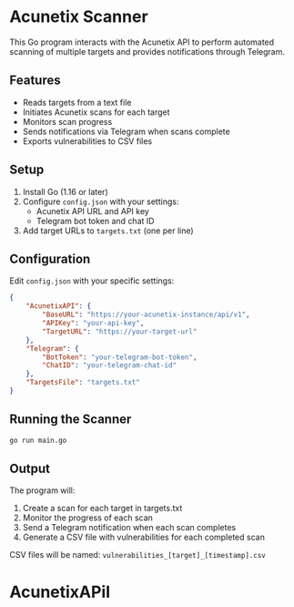 # Acunetix Scanner

This Go program interacts with the Acunetix API to perform automated scanning of multiple targets and provides notifications through Telegram.

## Features

- Reads targets from a text file
- Initiates Acunetix scans for each target
- Monitors scan progress
- Sends notifications via Telegram when scans complete
- Exports vulnerabilities to CSV files

## Setup

1. Install Go (1.16 or later)
2. Configure `config.json` with your settings:
   - Acunetix API URL and API key
   - Telegram bot token and chat ID
3. Add target URLs to `targets.txt` (one per line)

## Configuration

Edit `config.json` with your specific settings:
```json
{
    "AcunetixAPI": {
        "BaseURL": "https://your-acunetix-instance/api/v1",
        "APIKey": "your-api-key",
        "TargetURL": "https://your-target-url"
    },
    "Telegram": {
        "BotToken": "your-telegram-bot-token",
        "ChatID": "your-telegram-chat-id"
    },
    "TargetsFile": "targets.txt"
}
```

## Running the Scanner

```bash
go run main.go
```

## Output

The program will:
1. Create a scan for each target in targets.txt
2. Monitor the progress of each scan
3. Send a Telegram notification when each scan completes
4. Generate a CSV file with vulnerabilities for each completed scan

CSV files will be named: `vulnerabilities_[target]_[timestamp].csv`
# AcunetixAPiI
